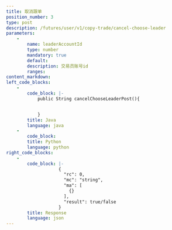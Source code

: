 ```yaml
---
title: 取消跟单
position_number: 3
type: post
description: /futures/user/v1/copy-trade/cancel-choose-leader
parameters:
    -
        name: leaderAccountId
        type: number
        mandatory: true
        default:
        description: 交易员账号id
        ranges:
content_markdown:
left_code_blocks:
    -
        code_block: |-
            public String cancelChooseLeaderPost(){


            }
        title: Java
        language: java
    -
        code_block:
        title: Python
        language: python
right_code_blocks:
    -
        code_block: |-
                    {
                      "rc": 0,
                      "mc": "string",
                      "ma": [
                        {}
                      ],
                      "result": true/false
                    }
        title: Response
        language: json
---
```

